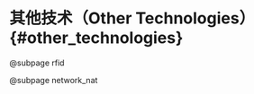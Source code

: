 其他技术（Other Technologies）{#other_technologies}
=================

@subpage rfid

@subpage network_nat